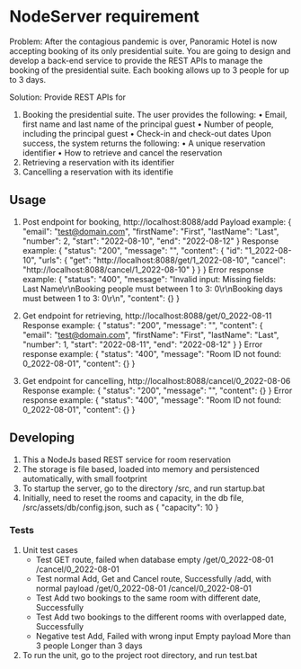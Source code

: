 # NodeServer requirement

Problem:
    After the contagious pandemic is over, Panoramic Hotel is now accepting booking of its only
    presidential suite. You are going to design and develop a back-end service to provide the REST APIs to
    manage the booking of the presidential suite. Each booking allows up to 3 people for up to 3 days.

Solution: Provide REST APIs for
1. Booking the presidential suite. The user provides the following:
    • Email, first name and last name of the principal guest
    • Number of people, including the principal guest
    • Check-in and check-out dates
    Upon success, the system returns the following:
    • A unique reservation identifier
    • How to retrieve and cancel the reservation
2. Retrieving a reservation with its identifier
3. Cancelling a reservation with its identifie

## Usage

1. Post endpoint for booking, http://localhost:8088/add
    Payload example:
        {
            "email": "test@domain.com",
            "firstName": "First",
            "lastName": "Last",
            "number": 2,
            "start": "2022-08-10",
            "end": "2022-08-12"
        }
    Response example:
        {
            "status": "200",
            "message": "",
            "content":    {
                "id": "1_2022-08-10",
                "urls":       {
                    "get": "http://localhost:8088/get/1_2022-08-10",
                    "cancel": "http://localhost:8088/cancel/1_2022-08-10"
                }
            }
        }
    Error response example:
        {
            "status": "400",
            "message": "Invalid input: Missing fields: Last Name\r\nBooking people must between 1 to 3: 0\r\nBooking days must between 1 to 3: 0\r\n",
            "content": {}
        }    

2. Get endpoint for retrieving, http://localhost:8088/get/0_2022-08-11
    Response example:
        {
            "status": "200",
            "message": "",
            "content":    {
                "email": "test@domain.com",
                "firstName": "First",
                "lastName": "Last",
                "number": 1,
                "start": "2022-08-11",
                "end": "2022-08-12"
            }
        }
    Error response example:
        {
            "status": "400",
            "message": "Room ID not found: 0_2022-08-01",
            "content": {}
        }

3. Get endpoint for cancelling, http://localhost:8088/cancel/0_2022-08-06
    Response example:
        {
            "status": "200",
            "message": "",
            "content": {}
        }
    Error response example:
        {
            "status": "400",
            "message": "Room ID not found: 0_2022-08-01",
            "content": {}
        }

## Developing

1. This a NodeJs based REST service for room reservation
2. The storage is file based, loaded into memory and persistenced automatically, with small footprint
3. To startup the server, go to the directory /src, and run
    startup.bat
4. Initially, need to reset the rooms and capacity, in the db file, /src/assets/db/config.json, such as
    {
        "capacity": 10
    }

### Tests

1. Unit test cases
    - Test GET route, failed when database empty
        /get/0_2022-08-01
        /cancel/0_2022-08-01
    - Test normal Add, Get and Cancel route, Successfully
        /add, with normal payload
        /get/0_2022-08-01
        /cancel/0_2022-08-01
    - Test Add two bookings to the same room with different date, Successfully
    - Test Add two bookings to the different rooms with overlapped date, Successfully
    - Negative test Add, Failed with wrong input
        Empty payload
        More than 3 people
        Longer than 3 days
2. To run the unit, go to the project root directory, and run
    test.bat
